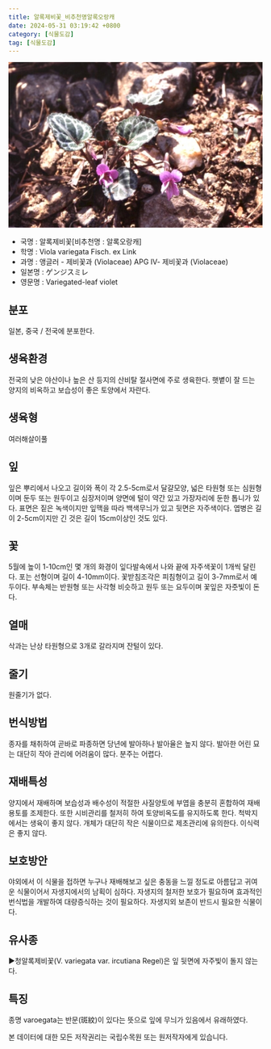 ```yaml
---
title: 알록제비꽃_비추천명알록오랑캐
date: 2024-05-31 03:19:42 +0800
category: [식물도감]
tag: [식물도감]
---
```




![알록제비꽃[비추천명 : 알록오랑캐]](/assets/img/fileUpload/plants/basic/Violaceae/Viola/13714/1_th2.JPG)
- 국명 : 알록제비꽃[비추천명 : 알록오랑캐]
- 학명 : Viola variegata Fisch. ex Link
- 과명 : 앵글러 - 제비꽃과 (Violaceae) APG Ⅳ- 제비꽃과 (Violaceae)
- 일본명 : ゲンジスミレ
- 영문명 : Variegated-leaf violet


## 분포
일본, 중국 / 전국에 분포한다.
## 생육환경
전국의 낮은 야산이나 높은 산 등지의 산비탈 절사면에 주로 생육한다. 햇볕이 잘 드는 양지의 비옥하고 보습성이 좋은 토양에서 자란다.
## 생육형
여러해살이풀 
## 잎
잎은 뿌리에서 나오고 길이와 폭이 각 2.5-5cm로서 달걀모양, 넓은 타원형 또는 심원형이며 둔두 또는 원두이고 심장저이며 양면에 털이 약간 있고 가장자리에 둔한 톱니가 있다. 표면은 짙은 녹색이지만 잎맥을 따라 백색무늬가 있고 뒷면은 자주색이다. 엽병은 길이 2-5cm이지만 긴 것은 길이 15cm이상인 것도 있다.
## 꽃
5월에 높이 1-10cm인 몇 개의 화경이 잎다발속에서 나와 끝에 자주색꽃이 1개씩 달린다. 포는 선형이며 길이 4-10mm이다. 꽃받침조각은 피침형이고 길이 3-7mm로서 예두이다. 부속체는 반원형 또는 사각형 비슷하고 원두 또는 요두이며 꽃잎은 자줏빛이 돈다.
## 열매
삭과는 난상 타원형으로 3개로 갈라지며 잔털이 있다.
## 줄기
원줄기가 없다.
## 번식방법
종자를 채취하여 곧바로 파종하면 당년에 발아하나 발아율은 높지 않다. 발아한 어린 묘는 대단히 작아 관리에 어려움이 많다. 분주는 어렵다.
## 재배특성
양지에서 재배하며 보습성과 배수성이 적절한 사질양토에 부엽을 충분히 혼합하여 재배용토를 조제한다. 또한 시비관리를 철저히 하여 토양비옥도를 유지하도록 한다. 척박지에서는 생육이 좋지 않다. 개체가 대단히 작은 식물이므로 제초관리에 유의한다. 이식력은 좋지 않다.
## 보호방안
야외에서 이 식물을 접하면 누구나 재배해보고 싶은 충동을 느낄 정도로 아름답고 귀여운 식물이어서 자생지에서의 남획이 심하다. 자생지의 철저한 보호가 필요하며 효과적인 번식법을 개발하여 대량증식하는 것이 필요하다. 자생지외 보존이 반드시 필요한 식물이다.
## 유사종
▶청알록제비꽃(V. variegata var. ircutiana Regel)은 잎 뒷면에 자주빛이 돌지 않는다.
## 특징
종명 varoegata는 반문(斑紋)이 있다는 뜻으로 잎에 무늬가 있음에서 유래하였다.






본 데이터에 대한 모든 저작권리는 국립수목원 또는 원저작자에게 있습니다.
